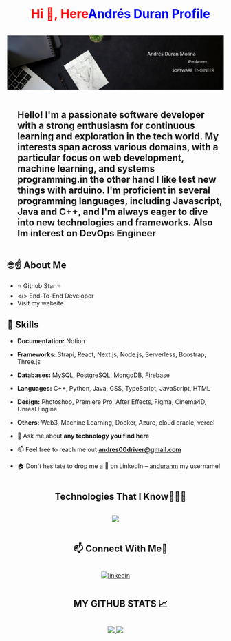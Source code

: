 <!--h1 without bottom border-->
<div id="user-content-toc">
  <ul align="center">
    <summary><h1 style="display: inline-block; color: red">Hi 👋, Here<span style="color: blue">Andrés Duran Profile </span></h1></summary>
  </ul>
</div>

<!-- Banner -->
<p align="center">
  <img src="https://raw.githubusercontent.com/anduranm/anduranm/main/landscape.jpeg" alt="Banner">
</p>

<!--h2 without bottom border-->
<div id="user-content-toc">
  <ul align="start">
    <summary><h2 style="display: inline-block">Hello! I'm a passionate software developer with a strong enthusiasm for continuous learning and exploration in the tech world. My interests span across various domains, with a particular focus on web development, machine learning, and systems programming.in the other hand I like test new things with arduino. I'm proficient in several programming languages, including Javascript, Java and C++, and I'm always eager to dive into new technologies and frameworks. Also Im interest on DevOps Engineer</h2></summary>
  </ul>
</div>

## 🤓☝️ About Me

- ⭐ Github Star ⭐
- </> End-To-End Developer
- Visit my website


<!--Intro start-->
## 🔧 Skills

- **Documentation:** Notion
- **Frameworks:** Strapi, React, Next.js, Node.js, Serverless, Boostrap, Three.js
- **Databases:** MySQL, PostgreSQL, MongoDB, Firebase
- **Languages:** C++, Python, Java, CSS, TypeScript, JavaScript, HTML 
- **Design:** Photoshop, Premiere Pro, After Effects, Figma, Cinema4D, Unreal Engine
- **Others:**  Web3, Machine Learning, Docker, Azure, cloud oracle, vercel

- 💬 Ask me about **any technology you find here**

- 📫 Feel free to reach me out **andres00driver@gmail.com**

- 🏠 Don't hesitate to drop me a **👋** on LinkedIn –  [anduranm](https://www.linkedin.com/in/anduranm/) my username!
<!--Intro end-->

<!--h1 without bottom border-->
<div id="user-content-toc">
  <ul align="center">
    <summary><h2 style="display: inline-block">Technologies That I Know👨🏻‍💻</h2></summary>
  </ul>
</div>
<!--tech stack icons-->
<p align="center">
  <a href="https://skillicons.dev">
    <img src="https://skillicons.dev/icons?i=ps,ai,pr,ae,au,xd,figma,blender,unity,unreal,notion,md,cmake,docker,kubernetes,postman,c,cs,cpp,dart,go,java,kotlin,nodejs,php,py,rust,swift,html,css,js,ts,angular,bootstrap,django,dotnet,flask,flutter,laravel,react,spring,vue,pytorch,sklearn,tensorflow,visualstudio,vscode,arduino,androidstudio,linux,bash,anaconda,powershell,npm,pnpm,git,github,githubactions,azure,aws,cloudflare,firebase,mongodb,mysql,postgres,sqlite&perline=14" />
  </a>
</p>


<!--h2 without bottom border-->
<div id="user-content-toc">
  <ul align="center">
    <summary><h2 style="display: inline-block"> 📫 Connect With Me🤝</h2></summary>
  </ul>
</div>

<!--icons and links-->
<p align="center">
<a href="https://www.linkedin.com/in/anduranm/" target="_blank">
<img align="center" src="https://user-images.githubusercontent.com/88904952/234979284-68c11d7f-1acc-4f0c-ac78-044e1037d7b0.png" alt="linkedin" height="50" width="50" />
</a>
</p>

<div id="user-content-toc">
  <ul align="center">
    <summary><h2 style="display: inline-block">MY GITHUB STATS 📈</h2></summary>
  </ul>
</div>


<p align="center">
<a href="https://github.com/anduranm">
  <img height="180em" src="https://github-readme-stats-eight-theta.vercel.app/api?username=anduranm&show_icons=true&theme=algolia&include_all_commits=true&count_private=true"/>
  <img height="180em" src="https://github-readme-stats-eight-theta.vercel.app/api/top-langs/?username=anduranm&layout=compact&langs_count=8&theme=algolia"/>
</a>
</p>


